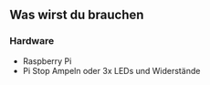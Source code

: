 ## Was wirst du brauchen

### Hardware

- Raspberry Pi
- Pi Stop Ampeln oder 3x LEDs und Widerstände
